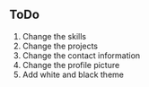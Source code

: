 ## ToDo

1. Change the skills
2. Change the projects
3. Change the contact information
4. Change the profile picture
5. Add white and black theme
